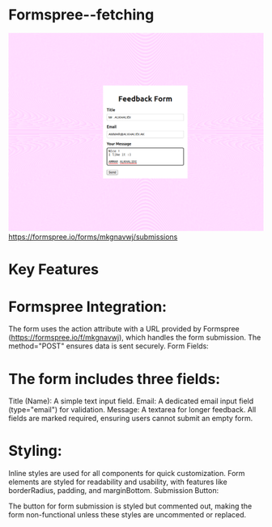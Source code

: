# Formspree--fetching

![Screnshoot](https://github.com/Ammar-Alkhalidi/Formspree--fetching/blob/main/Screenshot%20from%202024-12-10%2015-31-17.png)
https://formspree.io/forms/mkgnavwj/submissions





# Key Features
# Formspree Integration:

The form uses the action attribute with a URL provided by Formspree (https://formspree.io/f/mkgnavwj), which handles the form submission.
The method="POST" ensures data is sent securely.
Form Fields:

# The form includes three fields:
Title (Name): A simple text input field.
Email: A dedicated email input field (type="email") for validation.
Message: A textarea for longer feedback.
All fields are marked required, ensuring users cannot submit an empty form.
# Styling:

Inline styles are used for all components for quick customization.
Form elements are styled for readability and usability, with features like borderRadius, padding, and marginBottom.
Submission Button:

The button for form submission is styled but commented out, making the form non-functional unless these styles are uncommented or replaced.
